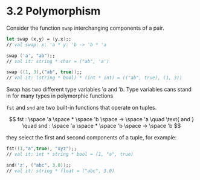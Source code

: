 # 3.2 Polymorphism

Consider the function `swap` interchanging components of a pair.

```fsharp
let swap (x,y) = (y,x);;
// val swap: x: 'a * y: 'b -> 'b * 'a

swap ('a', "ab");;
// val it: string * char = ("ab", 'a')

swap ((1, 3),("ab", true));;
// val it: (string * bool) * (int * int) = (("ab", true), (1, 3))
```

Swap has two different type variables $'a$ and $'b$.  Type variables cans stand in for many types in polymorphic functions

`fst` and `snd` are two built-in functions that operate on tuples.

$$
fst : \space 'a \space * \space 'b \space -> \space 'a \quad \text{  and  } \quad snd : \space 'a \space * \space 'b \space -> \space 'b
$$

they select the first and second components of a tuple, for example:

```fsharp
fst((1,"a",true), "xyz");;
// val it: int * string * bool = (1, "a", true)

snd('z', ("abc", 3.0));;
// val it: string * float = ("abc", 3.0)
```
